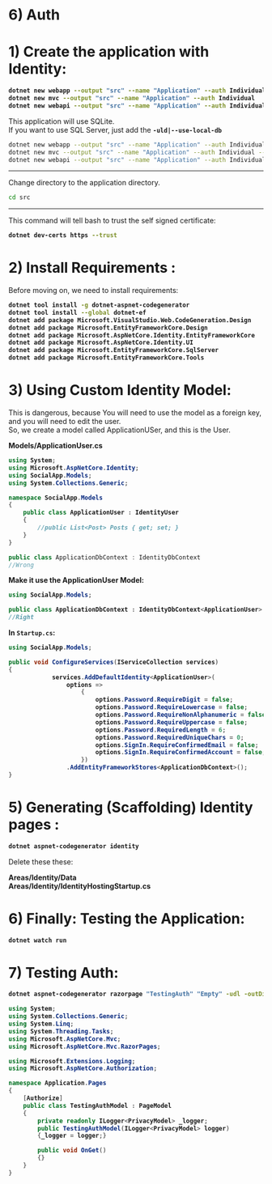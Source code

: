 # 6) Auth




# 1) Create the application with Identity:


<b>

```bash
dotnet new webapp --output "src" --name "Application" --auth Individual
dotnet new mvc --output "src" --name "Application" --auth Individual
dotnet new webapi --output "src" --name "Application" --auth Individual
```
</b>




This application will use SQLite.  
If you want to use SQL Server, just add the **`-uld|--use-local-db`**





```bash
dotnet new webapp --output "src" --name "Application" --auth Individual --use-local-db
dotnet new mvc --output "src" --name "Application" --auth Individual --use-local-db
dotnet new webapi --output "src" --name "Application" --auth Individual --use-local-db
```







---

Change directory to the application directory.
```bash
cd src
```


---

This command will tell bash to trust the self signed
 certificate:

<b>

```bash
dotnet dev-certs https --trust
```
</b>






# 2) Install Requirements :
Before moving on, we need to install requirements:
<b>

```bash
dotnet tool install -g dotnet-aspnet-codegenerator
dotnet tool install --global dotnet-ef
dotnet add package Microsoft.VisualStudio.Web.CodeGeneration.Design
dotnet add package Microsoft.EntityFrameworkCore.Design
dotnet add package Microsoft.AspNetCore.Identity.EntityFrameworkCore
dotnet add package Microsoft.AspNetCore.Identity.UI
dotnet add package Microsoft.EntityFrameworkCore.SqlServer
dotnet add package Microsoft.EntityFrameworkCore.Tools
```
</b>













# 3) Using Custom Identity Model:
This is dangerous, because You will need to use the 
model as a foreign key, and you will need to edit the user.  
So, we create a model called ApplicationUSer, and this is the User.



<b>
Models/ApplicationUser.cs

```cs
using System;
using Microsoft.AspNetCore.Identity;
using SocialApp.Models;
using System.Collections.Generic;

namespace SocialApp.Models
{
    public class ApplicationUser : IdentityUser
    {
        //public List<Post> Posts { get; set; }       
    }
}
```


</b>






```cs
public class ApplicationDbContext : IdentityDbContext 
//Wrong
```
<b>

Make it use the ApplicationUser Model:

```cs
using SocialApp.Models;

public class ApplicationDbContext : IdentityDbContext<ApplicationUser>
//Right
```








In **`Startup.cs`**:



```cs
using SocialApp.Models;

public void ConfigureServices(IServiceCollection services)
{
            services.AddDefaultIdentity<ApplicationUser>(
                options => 
                    {
                        options.Password.RequireDigit = false;
                        options.Password.RequireLowercase = false;
                        options.Password.RequireNonAlphanumeric = false;
                        options.Password.RequireUppercase = false;
                        options.Password.RequiredLength = 6;
                        options.Password.RequiredUniqueChars = 0;
                        options.SignIn.RequireConfirmedEmail = false;
                        options.SignIn.RequireConfirmedAccount = false;
                    })
                .AddEntityFrameworkStores<ApplicationDbContext>();
}
```

</b>












# 5) Generating (Scaffolding) Identity pages :


<b>

```bash
dotnet aspnet-codegenerator identity
```
</b>

Delete these these:

**Areas/Identity/Data**  
**Areas/Identity/IdentityHostingStartup.cs**


















# 6) Finally: Testing the Application:


<b>

```bash
dotnet watch run
```
</b>





# 7) Testing Auth:


<b>

```bash
dotnet aspnet-codegenerator razorpage "TestingAuth" "Empty" -udl -outDir "Pages"
```



```cs
using System;
using System.Collections.Generic;
using System.Linq;
using System.Threading.Tasks;
using Microsoft.AspNetCore.Mvc;
using Microsoft.AspNetCore.Mvc.RazorPages;

using Microsoft.Extensions.Logging;
using Microsoft.AspNetCore.Authorization;

namespace Application.Pages
{
    [Authorize]
    public class TestingAuthModel : PageModel
    {
        private readonly ILogger<PrivacyModel> _logger;
        public TestingAuthModel(ILogger<PrivacyModel> logger)
        {_logger = logger;}

        public void OnGet()
        {}
    }
}
```
</b>






